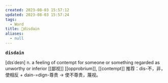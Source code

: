 ```yaml
---
created: 2023-08-03 15:57:12
updated: 2023-08-03 15:57:24
tags:
  - Word
title: 📖disdain
aliases:
  - null
---
```


<pre><strong>disdain</strong></pre>
[dɪsˈdeɪn]
n. a feeling of contempt for someone or something regarded as unworthy or inferior [[鄙视]]
[[opprobrium]], [[contempt]]
推荐：dis-不，非，使相反 + dain-=dign-尊贵 → 使不尊贵，蔑视。